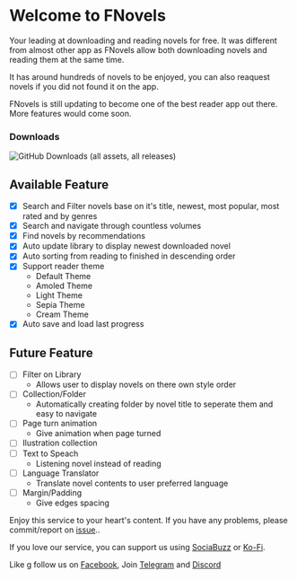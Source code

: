 # Welcome to FNovels

Your leading at downloading and reading novels for free. It was different from almost other app as FNovels allow both downloading novels and reading them at the same time.

It has around hundreds of novels to be enjoyed, you can also reaquest novels if you did not found it on the app. 

FNovels is still updating to become one of the best reader app out there. More features would come soon.

### Downloads
![GitHub Downloads (all assets, all releases)](https://img.shields.io/github/downloads/JelLee11/FNovels/total?style=social&logo=android)

## Available Feature

- [x] Search and Filter novels base on it's title, newest, most popular, most rated and by genres
- [x] Search and navigate through countless volumes
- [x] Find novels by recommendations
- [x] Auto update library to display newest downloaded novel
- [x] Auto sorting from reading to finished in descending order
- [x] Support reader theme
  - Default Theme
  - Amoled Theme
  - Light Theme
  - Sepia Theme
  - Cream Theme
- [x] Auto save and load last progress

## Future Feature
- [ ] Filter on Library
  - Allows user to display novels on there own style order
- [ ] Collection/Folder
  - Automatically creating folder by novel title to seperate them and easy to navigate
- [ ] Page turn animation
  - Give animation when page turned
- [ ] Ilustration collection
- [ ] Text to Speach
  - Listening novel instead of reading
- [ ] Language Translator
  - Translate novel contents to user preferred language
- [ ] Margin/Padding
  - Give edges spacing


Enjoy this service to your heart's content. If you have any problems, please commit/report on [issue](https://github.com/JelLee11/FNovels/issues)..


If you love our service, you can support us using [SociaBuzz](https://sociabuzz.com/cloverclub_03/tribe) or [Ko-Fi](https://ko-fi.com/skyfreak).

Like g follow us on [Facebook](https://www.facebook.com/share/1FU7qixAPs/), Join [Telegram](https://t.me/ufox_group) and [Discord](https://discord.gg/VbegqQk5rT)

